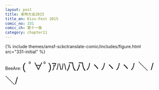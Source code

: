 ```yaml
---
layout: post
title: 亲吻大会2015
title_en: Kiss-Fest 2015
comic_no: 331
comic_ch: 第十一章
category: chapter11
---
```

{% include themes/amsf-sckctranslate-comic/includes/figure.html src="331-initial" %}

BeeAre: <span style="font-family: arial black,sans-serif; font-size: xx-large;">( ﾟ∀ﾟ)ｱﾊﾊ八八ﾉヽﾉヽﾉヽﾉ ＼ / ＼/</span>
